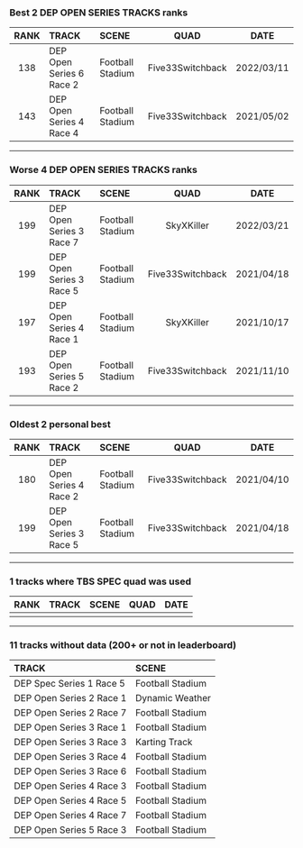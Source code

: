 ### Best 2 DEP OPEN SERIES TRACKS ranks
|RANK|TRACK|SCENE|QUAD|DATE|
|:---:|:---|:---|:---:|:---:|
|138|DEP Open Series 6 Race 2|Football Stadium|Five33Switchback|2022/03/11|
|143|DEP Open Series 4 Race 4|Football Stadium|Five33Switchback|2021/05/02|
---
### Worse 4 DEP OPEN SERIES TRACKS ranks
|RANK|TRACK|SCENE|QUAD|DATE|
|:---:|:---|:---|:---:|:---:|
|199|DEP Open Series 3 Race 7|Football Stadium|SkyXKiller|2022/03/21|
|199|DEP Open Series 3 Race 5|Football Stadium|Five33Switchback|2021/04/18|
|197|DEP Open Series 4 Race 1|Football Stadium|SkyXKiller|2021/10/17|
|193|DEP Open Series 5 Race 2|Football Stadium|Five33Switchback|2021/11/10|
---
### Oldest 2 personal best
|RANK|TRACK|SCENE|QUAD|DATE|
|:---:|:---|:---|:---:|:---:|
|180|DEP Open Series 4 Race 2|Football Stadium|Five33Switchback|2021/04/10|
|199|DEP Open Series 3 Race 5|Football Stadium|Five33Switchback|2021/04/18|
---
### 1 tracks where TBS SPEC quad was used
|RANK|TRACK|SCENE|QUAD|DATE|
|:---:|:---|:---|:---:|:---:|
||||||
---
### 11 tracks without data (200+ or not in leaderboard)
|TRACK|SCENE|
|:---|:---|
|DEP Spec Series 1 Race 5|Football Stadium|
|DEP Open Series 2 Race 1|Dynamic Weather|
|DEP Open Series 2 Race 7|Football Stadium|
|DEP Open Series 3 Race 1|Football Stadium|
|DEP Open Series 3 Race 3|Karting Track|
|DEP Open Series 3 Race 4|Football Stadium|
|DEP Open Series 3 Race 6|Football Stadium|
|DEP Open Series 4 Race 3|Football Stadium|
|DEP Open Series 4 Race 5|Football Stadium|
|DEP Open Series 4 Race 7|Football Stadium|
|DEP Open Series 5 Race 3|Football Stadium|

